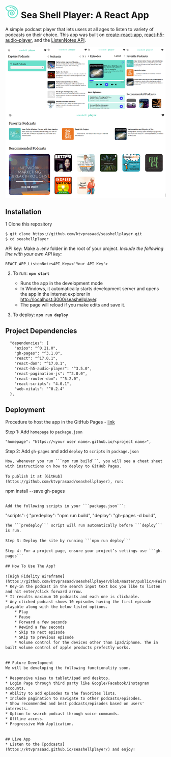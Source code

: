# ![Sea Shell Player Logo](https://github.com/ktvprasaad/seashellplayer/blob/master/public/seashellicon.svg) Sea Shell Player: A React App

A simple podcast player that lets users at all ages to listen to variety of podcasts on their choice. This app was built on [create-react-app](https://create-react-app.dev/), [react-h5-audio-player](https://github.com/lhz516/react-h5-audio-player), and the [ListenNotes API](https://www.listennotes.com/api/).

![SPA-React](https://github.com/ktvprasaad/seashellplayer/blob/master/public/player.png)

## Installation

1 Clone this repository
```
$ git clone https://github.com/ktvprasaad/seashellplayer.git
$ cd seashellplayer
```

API key: Make a .env folder in the root of your project. *Include the following line with your own API key:* 
```
REACT_APP_ListenNotesAPI_Key=<'Your API Key'>
```

2. To run: **`npm start`**
    * Runs the app in the development mode 
    * In Windows, it automatically starts development server and opens the app in the internet explorer in [http://localhost:3000/seashellplayer](http://localhost:3000/seashellplayer).
    * The page will reload if you make edits and save it.

3. To deploy: **`npm run deploy`**

## Project Dependencies

```
  "dependencies": {
    "axios": "^0.21.0",
    "gh-pages": "^3.1.0",
    "react": "^17.0.1",
    "react-dom": "^17.0.1",
    "react-h5-audio-player": "^3.5.0",
    "react-pagination-js": "^2.0.0",
    "react-router-dom": "^5.2.0",
    "react-scripts": "4.0.1",
    "web-vitals": "^0.2.4"
  },
```

## Deployment

Procedure to host the app in the GitHub Pages - [link](https://create-react-app.dev/docs/deployment/#github-pages)

Step 1: Add ```homepage``` to ```package.json```
```
"homepage": "https://<your user name>.github.io/<project name>",
```
Step 2: Add ```gh-pages``` and add ```deploy``` to ```scripts``` in ```package.json```
```
Now, whenever you run ```npm run build```, you will see a cheat sheet with instructions on how to deploy to GitHub Pages.

To publish it at [GitHub](https://github.com/ktvprasaad/seashellplayer), run:
```
npm install --save gh-pages
```

Add the following scripts in your ```package.json```:
```
  "scripts": {
    "predeploy": "npm run build",
    "deploy": "gh-pages -d build",
```
The ```predeploy``` script will run automatically before ```deploy``` is run.

Step 3: Deploy the site by running ```npm run deploy```

Step 4: For a project page, ensure your project’s settings use ```gh-pages```

## How To Use The App?

![High Fidelity Wireframe](https://github.com/ktvprasaad/seashellplayer/blob/master/public/HFWireframes.png)
* Key-in the podcast in the search input text box you like to listen and hit enter/click forward arrow. 
* It results maximum 10 podcasts and each one is clickable.
* Any clicked podcast shows 10 episodes having the first episode playable along with the below listed options.
    * Play
    * Pause
    * Forward a few seconds
    * Rewind a few seconds
    * Skip to next episode
    * SKip to previous episode
    * Volume control for the devices other than ipad/iphone. The in built volume control of apple products prefectly works.


## Future Development
We will be developing the following functionality soon.

* Responsive views to tablet/ipad and desktop.
* Login Page through third party like Google/Facebook/Instagram accounts.
* Ability to add episodes to the favorites lists.
* Include pagination to navigate to other podcasts/episodes.
* Show recommended and best podcasts/episodes based on users' interests.
* Option to search podcast through voice commands.
* Offline access.
* Progressive Web Application.


## Live App
* Listen to the [podcasts](https://ktvprasaad.github.io/seashellplayer/) and enjoy!